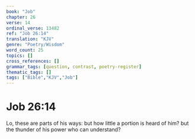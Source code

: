 ```yaml
---
book: "Job"
chapter: 26
verse: 14
ordinal_verse: 13482
ref: "Job 26:14"
translation: "KJV"
genre: "Poetry/Wisdom"
word_count: 25
topics: []
cross_references: []
grammar_tags: [question, contrast, poetry-register]
thematic_tags: []
tags: ["Bible","KJV","Job"]
---
```


# Job 26:14

Lo, these are parts of his ways: but how little a portion is heard of him? but the thunder of his power who can understand?

